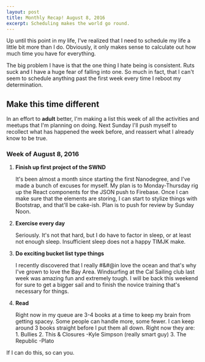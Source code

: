 ```yaml
---
layout: post
title: Monthly Recap! August 8, 2016
excerpt: Scheduling makes the world go round.
---
```


Up until this point in my life, I've realized that I need to schedule my life a little bit more than I do. Obviously, it only makes sense to calculate out how much time you have for everything.
<!-- Figure out how to add memes / gifs -->

The big problem I have is that the one thing I hate being is consistent. Ruts suck and I have a huge fear of falling into one. So much in fact, that I can't seem to schedule anything past the first week every time I reboot my determination.

## Make this time different

In an effort to **adult** better, I'm making a list this week of all the activities and meetups that I'm planning on doing. Next Sunday I'll push myself to recollect what has happened the week before, and reassert what I already know to be true.

<!-- Seriously, I need to figure out memes / gifs -->

### Week of August 8, 2016

1.  **Finish up first project of the SWND**
	
	It's been almost a month since starting the first Nanodegree, and I've made a bunch of excuses for myself. My plan is to Monday-Thursday rig up the React components for the JSON push to Firebase. Once I can make sure that the elements are storing, I can start to stylize things with Bootstrap, and that'll be cake-ish. Plan is to push for review by Sunday Noon.

2.  **Exercise every day**

	Seriously. It's not that hard, but I do have to factor in sleep, or at least not enough sleep. Insufficient sleep does not a happy TIMJK make. 

3.  **Do exciting bucket list type things**

	I recently discovered that I really #&#@in love the ocean and that's why I've grown to love the Bay Area. Windsurfing at the Cal Sailing club last week was amazing fun and extremely tough. I will be back this weekend for sure to get a bigger sail and to finish the novice training that's necessary for things.

4.  **Read**

	Right now in my queue are 3-4 books at a time to keep my brain from getting spacey. Some people can handle more, some fewer. I can keep around 3 books straight before I put them all down. Right now they are:
		1.  Bullies
		2.  This & Closures -Kyle Simpson (really smart guy)
		3.  The Republic -Plato

If I can do this, so can you.

<!-- Another of the same meme -->
